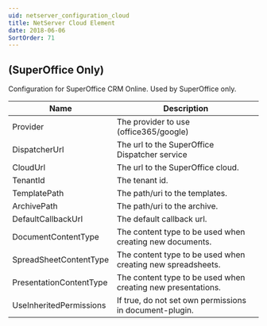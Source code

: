 ```yaml
---
uid: netserver_configuration_cloud
title: NetServer Cloud Element
date: 2018-06-06
SortOrder: 71
---
```

## (SuperOffice Only)

Configuration for SuperOffice CRM Online. Used by SuperOffice only.

|Name|Description|
|------------|----|
|Provider|The provider to use (office365/google)|
|DispatcherUrl|The url to the SuperOffice Dispatcher service|
|CloudUrl|The url to the SuperOffice cloud.|
|TenantId|The tenant id.|
|TemplatePath|The path/uri to the templates.|
|ArchivePath|The path/uri to the archive.|
|DefaultCallbackUrl|The default callback url.|
|DocumentContentType|The content type to be used when creating new documents.|
|SpreadSheetContentType|The content type to be used when creating new spreadsheets.|
|PresentationContentType|The content type to be used when creating new presentations.|
|UseInheritedPermissions|If true, do not set own permissions in document-plugin.|
